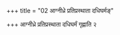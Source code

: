 +++
title = "02 आग्नीध्रे प्रतिप्रस्थाता दधिघर्मङ्"

+++
आग्नीध्रे प्रतिप्रस्थाता दधिघर्मं गृह्णाति २